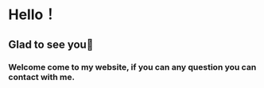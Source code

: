 # Hello！ 
## Glad to see you🙌
### Welcome come to my website, if you can any question you can contact with me.
